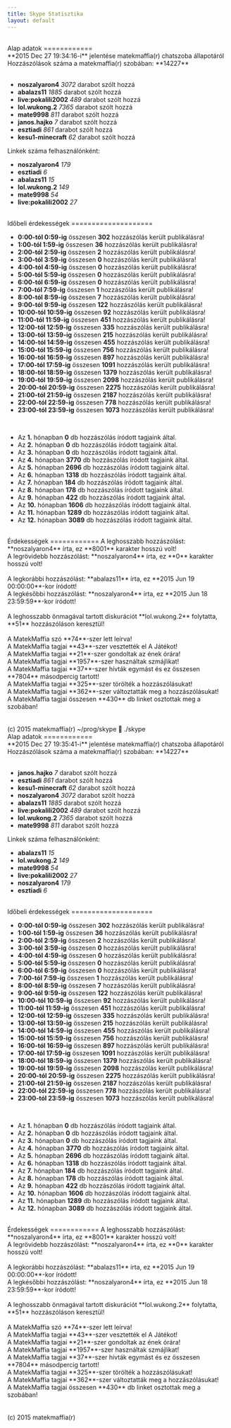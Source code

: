 ```yaml
---
title: Skype Statisztika
layout: default
---
```

<br>
Alap adatok
============
<br>
**2015 Dec 27 19:34:16-i** jelentése matekmaffia(r) chatszoba állapotáról<br>
Hozzászólások száma a matekmaffia(r) szobában: **14227**<br><br>

* **noszalyaron4** _3072_ darabot szólt hozzá
* **abalazs11** _1885_ darabot szólt hozzá
* **live:pokalili2002** _489_ darabot szólt hozzá
* **lol.wukong.2** _7365_ darabot szólt hozzá
* **mate9998** _811_ darabot szólt hozzá
* **janos.hajko** _7_ darabot szólt hozzá
* **esztiadi** _861_ darabot szólt hozzá
* **kesu1-minecraft** _62_ darabot szólt hozzá

Linkek száma felhasználónként:<br>

* **noszalyaron4** _179_
* **esztiadi** _6_
* **abalazs11** _15_
* **lol.wukong.2** _149_
* **mate9998** _54_
* **live:pokalili2002** _27_

<br>
Időbeli érdekességek
====================
<br>

* **0:00-tól 0:59-ig** összesen **302** hozzászólás került publikálásra!
* **1:00-tól 1:59-ig** összesen **36** hozzászólás került publikálásra!
* **2:00-tól 2:59-ig** összesen **2** hozzászólás került publikálásra!
* **3:00-tól 3:59-ig** összesen **0** hozzászólás került publikálásra!
* **4:00-tól 4:59-ig** összesen **0** hozzászólás került publikálásra!
* **5:00-tól 5:59-ig** összesen **0** hozzászólás került publikálásra!
* **6:00-tól 6:59-ig** összesen **0** hozzászólás került publikálásra!
* **7:00-tól 7:59-ig** összesen **1** hozzászólás került publikálásra!
* **8:00-tól 8:59-ig** összesen **7** hozzászólás került publikálásra!
* **9:00-tól 9:59-ig** összesen **122** hozzászólás került publikálásra!
* **10:00-tól 10:59-ig** összesen **92** hozzászólás került publikálásra!
* **11:00-tól 11:59-ig** összesen **451** hozzászólás került publikálásra!
* **12:00-tól 12:59-ig** összesen **335** hozzászólás került publikálásra!
* **13:00-tól 13:59-ig** összesen **215** hozzászólás került publikálásra!
* **14:00-tól 14:59-ig** összesen **455** hozzászólás került publikálásra!
* **15:00-tól 15:59-ig** összesen **756** hozzászólás került publikálásra!
* **16:00-tól 16:59-ig** összesen **897** hozzászólás került publikálásra!
* **17:00-tól 17:59-ig** összesen **1091** hozzászólás került publikálásra!
* **18:00-tól 18:59-ig** összesen **1379** hozzászólás került publikálásra!
* **19:00-tól 19:59-ig** összesen **2098** hozzászólás került publikálásra!
* **20:00-tól 20:59-ig** összesen **2275** hozzászólás került publikálásra!
* **21:00-tól 21:59-ig** összesen **2187** hozzászólás került publikálásra!
* **22:00-tól 22:59-ig** összesen **778** hozzászólás került publikálásra!
* **23:00-tól 23:59-ig** összesen **1073** hozzászólás került publikálásra!

<br>

* Az **1.** hónapban **0** db hozzászólás íródott tagjaink által.
* Az **2.** hónapban **0** db hozzászólás íródott tagjaink által.
* Az **3.** hónapban **0** db hozzászólás íródott tagjaink által.
* Az **4.** hónapban **3770** db hozzászólás íródott tagjaink által.
* Az **5.** hónapban **2696** db hozzászólás íródott tagjaink által.
* Az **6.** hónapban **1318** db hozzászólás íródott tagjaink által.
* Az **7.** hónapban **184** db hozzászólás íródott tagjaink által.
* Az **8.** hónapban **178** db hozzászólás íródott tagjaink által.
* Az **9.** hónapban **422** db hozzászólás íródott tagjaink által.
* Az **10.** hónapban **1606** db hozzászólás íródott tagjaink által.
* Az **11.** hónapban **1289** db hozzászólás íródott tagjaink által.
* Az **12.** hónapban **3089** db hozzászólás íródott tagjaink által.

<br>
Érdekességek
============
A leghosszabb hozzászólást: **noszalyaron4** írta, ez **8001** karakter hosszú volt!<br>
A legrövidebb hozzászólást: **noszalyaron4** írta, ez **0** karakter hosszú volt!<br>
<br>
A legkorábbi hozzászólást: **abalazs11** írta, ez **2015 Jun 19 00:00:00**-kor íródott!<br>
A legkésőbbi hozzászólást: **noszalyaron4** írta, ez **2015 Jun 18 23:59:59**-kor íródott!<br>
<br>
A leghosszabb önmagával tartott diskurációt **lol.wukong.2** folytatta, **51** hozzászóláson keresztül!<br>
<br>
A MatekMaffia szó **74**-szer lett leírva!<br>
A MatekMaffia tagjai **43**-szer vesztették el A Játékot!<br>
A MatekMaffia tagjai **21**-szer gondoltak az ének órára!<br>
A MatekMaffia tagjai **1957**-szer használtak szmájlikat!<br>
A MatekMaffia tagjai **37**-szer hívták egymást és ez összesen **7804** másodpercig tartott!<br>
A MatekMaffia tagjai **325**-szer törölték a hozzászólásukat!<br>
A MatekMaffia tagjai **362**-szer változtatták meg a hozzászólásukat!<br>
A MatekMaffia tagjai összesen **430** db linket osztottak meg a szobában!<br>
<br>
<br>
(c) 2015 matekmaffia(r)
~/prog/skype 📂  ./skype 
<br>
Alap adatok
============
<br>
**2015 Dec 27 19:35:41-i** jelentése matekmaffia(r) chatszoba állapotáról<br>
Hozzászólások száma a matekmaffia(r) szobában: **14227**<br><br>

* **janos.hajko** _7_ darabot szólt hozzá
* **esztiadi** _861_ darabot szólt hozzá
* **kesu1-minecraft** _62_ darabot szólt hozzá
* **noszalyaron4** _3072_ darabot szólt hozzá
* **abalazs11** _1885_ darabot szólt hozzá
* **live:pokalili2002** _489_ darabot szólt hozzá
* **lol.wukong.2** _7365_ darabot szólt hozzá
* **mate9998** _811_ darabot szólt hozzá

Linkek száma felhasználónként:<br>

* **abalazs11** _15_
* **lol.wukong.2** _149_
* **mate9998** _54_
* **live:pokalili2002** _27_
* **noszalyaron4** _179_
* **esztiadi** _6_

<br>
Időbeli érdekességek
====================
<br>

* **0:00-tól 0:59-ig** összesen **302** hozzászólás került publikálásra!
* **1:00-tól 1:59-ig** összesen **36** hozzászólás került publikálásra!
* **2:00-tól 2:59-ig** összesen **2** hozzászólás került publikálásra!
* **3:00-tól 3:59-ig** összesen **0** hozzászólás került publikálásra!
* **4:00-tól 4:59-ig** összesen **0** hozzászólás került publikálásra!
* **5:00-tól 5:59-ig** összesen **0** hozzászólás került publikálásra!
* **6:00-tól 6:59-ig** összesen **0** hozzászólás került publikálásra!
* **7:00-tól 7:59-ig** összesen **1** hozzászólás került publikálásra!
* **8:00-tól 8:59-ig** összesen **7** hozzászólás került publikálásra!
* **9:00-tól 9:59-ig** összesen **122** hozzászólás került publikálásra!
* **10:00-tól 10:59-ig** összesen **92** hozzászólás került publikálásra!
* **11:00-tól 11:59-ig** összesen **451** hozzászólás került publikálásra!
* **12:00-tól 12:59-ig** összesen **335** hozzászólás került publikálásra!
* **13:00-tól 13:59-ig** összesen **215** hozzászólás került publikálásra!
* **14:00-tól 14:59-ig** összesen **455** hozzászólás került publikálásra!
* **15:00-tól 15:59-ig** összesen **756** hozzászólás került publikálásra!
* **16:00-tól 16:59-ig** összesen **897** hozzászólás került publikálásra!
* **17:00-tól 17:59-ig** összesen **1091** hozzászólás került publikálásra!
* **18:00-tól 18:59-ig** összesen **1379** hozzászólás került publikálásra!
* **19:00-tól 19:59-ig** összesen **2098** hozzászólás került publikálásra!
* **20:00-tól 20:59-ig** összesen **2275** hozzászólás került publikálásra!
* **21:00-tól 21:59-ig** összesen **2187** hozzászólás került publikálásra!
* **22:00-tól 22:59-ig** összesen **778** hozzászólás került publikálásra!
* **23:00-tól 23:59-ig** összesen **1073** hozzászólás került publikálásra!

<br>

* Az **1.** hónapban **0** db hozzászólás íródott tagjaink által.
* Az **2.** hónapban **0** db hozzászólás íródott tagjaink által.
* Az **3.** hónapban **0** db hozzászólás íródott tagjaink által.
* Az **4.** hónapban **3770** db hozzászólás íródott tagjaink által.
* Az **5.** hónapban **2696** db hozzászólás íródott tagjaink által.
* Az **6.** hónapban **1318** db hozzászólás íródott tagjaink által.
* Az **7.** hónapban **184** db hozzászólás íródott tagjaink által.
* Az **8.** hónapban **178** db hozzászólás íródott tagjaink által.
* Az **9.** hónapban **422** db hozzászólás íródott tagjaink által.
* Az **10.** hónapban **1606** db hozzászólás íródott tagjaink által.
* Az **11.** hónapban **1289** db hozzászólás íródott tagjaink által.
* Az **12.** hónapban **3089** db hozzászólás íródott tagjaink által.

<br>
Érdekességek
============
A leghosszabb hozzászólást: **noszalyaron4** írta, ez **8001** karakter hosszú volt!<br>
A legrövidebb hozzászólást: **noszalyaron4** írta, ez **0** karakter hosszú volt!<br>
<br>
A legkorábbi hozzászólást: **abalazs11** írta, ez **2015 Jun 19 00:00:00**-kor íródott!<br>
A legkésőbbi hozzászólást: **noszalyaron4** írta, ez **2015 Jun 18 23:59:59**-kor íródott!<br>
<br>
A leghosszabb önmagával tartott diskurációt **lol.wukong.2** folytatta, **51** hozzászóláson keresztül!<br>
<br>
A MatekMaffia szó **74**-szer lett leírva!<br>
A MatekMaffia tagjai **43**-szer vesztették el A Játékot!<br>
A MatekMaffia tagjai **21**-szer gondoltak az ének órára!<br>
A MatekMaffia tagjai **1957**-szer használtak szmájlikat!<br>
A MatekMaffia tagjai **37**-szer hívták egymást és ez összesen **7804** másodpercig tartott!<br>
A MatekMaffia tagjai **325**-szer törölték a hozzászólásukat!<br>
A MatekMaffia tagjai **362**-szer változtatták meg a hozzászólásukat!<br>
A MatekMaffia tagjai összesen **430** db linket osztottak meg a szobában!<br>
<br>
<br>
(c) 2015 matekmaffia(r)
